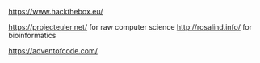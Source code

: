 https://www.hackthebox.eu/

https://projecteuler.net/ for raw computer science
http://rosalind.info/ for bioinformatics


https://adventofcode.com/
